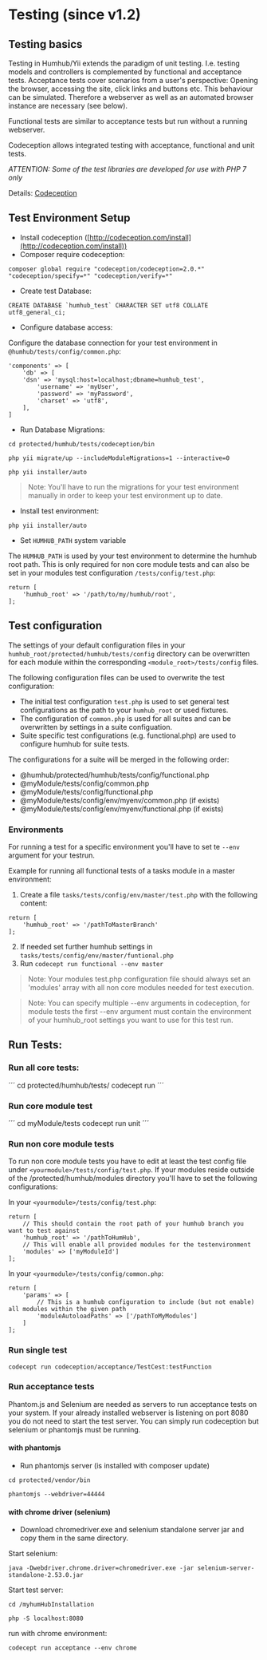 Testing (since v1.2)
====================

## Testing basics
Testing in Humhub/Yii extends the paradigm of unit testing. I.e. testing models and controllers is complemented by functional and acceptance tests. Acceptance tests cover scenarios from a user's perspective: Opening the browser, accessing the site, click links and buttons etc. This behaviour can be simulated. Therefore a webserver as well as an automated browser instance are necessary (see below).

Functional tests are similar to acceptance tests but run without a running webserver. 

Codeception allows integrated testing with acceptance, functional and unit tests.

*ATTENTION: Some of the test libraries are developed for use with PHP 7 only*

Details: [Codeception](http://codeception.com/docs/01-Introduction)

## Test Environment Setup

-  Install codeception ([http://codeception.com/install](http://codeception.com/install))
-  Composer require codeception:

```
composer global require "codeception/codeception=2.0.*" "codeception/specify=*" "codeception/verify=*"
```

- Create test Database:

```
CREATE DATABASE `humhub_test` CHARACTER SET utf8 COLLATE utf8_general_ci;
```

- Configure database access:

Configure the database connection for your test environment in `@humhub/tests/config/common.php`:


 
    'components' => [
	    'db' => [
	    'dsn' => 'mysql:host=localhost;dbname=humhub_test',
		    'username' => 'myUser',
		    'password' => 'myPassword',
		    'charset' => 'utf8',
    	], 
    ]


- Run Database Migrations:
    
    
```cd protected/humhub/tests/codeception/bin```

```php yii migrate/up --includeModuleMigrations=1 --interactive=0```

```php yii installer/auto```

>Note: You'll have to run the migrations for your test environment manually in order to keep your test environment up to date.

- Install test environment:

```php yii installer/auto```

- Set `HUMHUB_PATH` system variable

The `HUMHUB_PATH` is used by your test environment to determine the humhub root path.
This is only required for non core module tests and can also be set in your modules test configuration `/tests/config/test.php`:

    return [
    	'humhub_root' => '/path/to/my/humhub/root',
    ];


## Test configuration

The settings of your default configuration files in your `humhub_root/protected/humhub/tests/config` directory can be overwritten for each module
within the corresponding `<module_root>/tests/config` files.

The following configuration files can be used to overwrite the test configuration:

 - The initial test configuration `test.php` is used to set general test configurations as the path to your `humhub_root` or used fixtures.
 - The configuration of `common.php` is used for all suites and can be overwritten by settings in a suite configuation.
 - Suite specific test configurations (e.g. functional.php) are used to configure humhub for suite tests.

The configurations for a suite will be merged in the following order:

 - @humhub/protected/humhub/tests/config/functional.php
 - @myModule/tests/config/common.php
 - @myModule/tests/config/functional.php
 - @myModule/tests/config/env/myenv/common.php (if exists)
 - @myModule/tests/config/env/myenv/functional.php (if exists) 

### Environments

For running a test for a specific environment you'll have to set te `--env` argument for your testrun.

Example for running all functional tests of a tasks module in a master environment:

1. Create a file `tasks/tests/config/env/master/test.php` with the following content:

```
return [
    'humhub_root' => '/pathToMasterBranch'
];
```

2. If needed set further humhub settings in `tasks/tests/config/env/master/funtional.php`
3. Run `codecept run functional --env master`

>Note: Your modules test.php configuration file should always set an 'modules' array with all non core modules needed for test execution.

>Note: You can specify multiple --env arguments in codeception, for module tests the first --env argument must contain the environment of your
humhub_root settings you want to use for this test run. 

## Run Tests:

### Run all core tests:

´´´
cd protected/humhub/tests/
codecept run
´´´

### Run core module test

´´´
cd myModule/tests
codecept run unit
´´´

### Run non core module tests

To run non core module tests you have to edit at least the test config file under `<yourmodule>/tests/config/test.php`.
If your modules reside outside of the /protected/humhub/modules directory you'll have to set the following configurations:

In your `<yourmodule>/tests/config/test.php`:

```
return [
    // This should contain the root path of your humhub branch you want to test against
    'humhub_root' => '/pathToHumHub',
    // This will enable all provided modules for the testenvironment
    'modules' => ['myModuleId']
];
```

In your `<yourmodule>/tests/config/common.php`:

```
return [
    'params' => [
        // This is a humhub configuration to include (but not enable) all modules within the given path
        'moduleAutoloadPaths' => ['/pathToMyModules']
    ]
];
```

### Run single test

```
codecept run codeception/acceptance/TestCest:testFunction
```

### Run acceptance tests
Phantom.js and Selenium are needed as servers to run acceptance tests on your system. If your already installed webserver is listening on port 8080 you do not need to start the test server. You can simply run codeception but selenium or phantomjs must be running.

#### with phantomjs

- Run phantomjs server (is installed with composer update)

```cd protected/vendor/bin```

```phantomjs --webdriver=44444```

#### with chrome driver (selenium)

- Download chromedriver.exe and selenium standalone server jar and copy them in the same directory.

Start selenium:

```
java -Dwebdriver.chrome.driver=chromedriver.exe -jar selenium-server-standalone-2.53.0.jar
```

Start test server:

```cd /myhumHubInstallation```

```php -S localhost:8080```

run with chrome environment:

```codecept run acceptance --env chrome```

